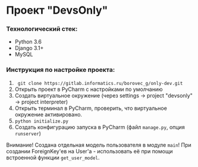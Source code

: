 # Проект "DevsOnly"

### Технологический стек:
- Python 3.6
- Django 3.1+
- MySQL 

### Инструкция по настройке проекта:
1. ` git clone https://gitlab.informatics.ru/borovec_g/only-dev.git`
2. Открыть проект в PyCharm с наcтройками по умолчанию
3. Создать виртуальное окружение (через settings -> project "devsonly" -> project interpreter)
4. Открыть терминал в PyCharm, проверить, что виртуальное окружение активировано.
5. `python initialize.py`
6. Создать конфигурацию запуска в PyCharm (файл `manage.py`, опция `runserver`)

Внимание! Создана отдельная модель пользователя в модуле `main`! 
При создании ForeignKey'ев на User'а - использовать её при помощи встроенной функции `get_user_model`.
